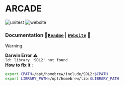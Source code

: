 # ARCADE
![unitest](./actions/workflows/unitest.yml/badge.svg)
![website](./actions/workflows/website.yml/badge.svg)

### Documentation 🫲[`Readme`](docs/README.md) | [`Website`](https://xmarano.github.io/Arcade) 🫱

> [!WARNING]
> **Darwin Error** ⚠  
> `ld: library 'SDL2' not found`  
> **How to fix it** :
> ```bash
> export CPATH=/opt/homebrew/include/SDL2:$CPATH
> export LIBRARY_PATH=/opt/homebrew/lib:$LIBRARY_PATH
> ```
